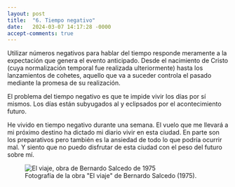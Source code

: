 ```yaml
---
layout: post
title:  "6. Tiempo negativo"
date:   2024-03-07 14:17:28 -0000
accept-comments: true
---
```

Utilizar números negativos para hablar del tiempo responde meramente a la expectación que genera el evento anticipado. Desde el nacimiento de Cristo (cuya normalización temporal fue realizada ulteriormente) hasta los lanzamientos de cohetes, aquello que va a suceder controla el pasado mediante la promesa de su realización.

El problema del tiempo negativo es que te impide vivir los días por sí mismos. Los días están subyugados al y eclipsados por el acontecimiento futuro.

He vivido en tiempo negativo durante una semana. El vuelo que me llevará a mi próximo destino ha dictado mi diario vivir en esta ciudad. En parte son los preparativos pero también es la ansiedad de todo lo que podría ocurrir mal. Y siento que no puedo disfrutar de esta ciudad con el peso del futuro sobre mí.

<figure>
<img src="{{ site.baseurl }}/assets/images/colombia3.jpg" alt="El viaje, obra de Bernardo Salcedo de 1975"/>
<figcaption>Fotografía de la obra "El viaje" de Bernardo Salcedo (1975).</figcaption>
</figure>
